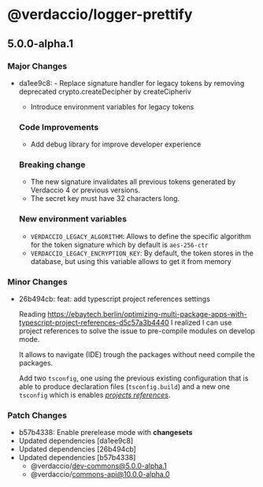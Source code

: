 # @verdaccio/logger-prettify

## 5.0.0-alpha.1
### Major Changes

- da1ee9c8: - Replace signature handler for legacy tokens by removing deprecated crypto.createDecipher by createCipheriv
  - Introduce environment variables for legacy tokens
  
  ### Code Improvements
  
  - Add debug library for improve developer experience
  
  ### Breaking change
  
  - The new signature invalidates all previous tokens generated by Verdaccio 4 or previous versions.
  - The secret key must have 32 characters long.
  
  ### New environment variables
  
  - `VERDACCIO_LEGACY_ALGORITHM`: Allows to define the specific algorithm for the token signature which by default is `aes-256-ctr`
  - `VERDACCIO_LEGACY_ENCRYPTION_KEY`: By default, the token stores in the database, but using this variable allows to get it from memory

### Minor Changes

- 26b494cb: feat: add typescript project references settings
  
  Reading https://ebaytech.berlin/optimizing-multi-package-apps-with-typescript-project-references-d5c57a3b4440 I realized I can use project references to solve the issue to pre-compile modules on develop mode.
  
  It allows to navigate (IDE) trough the packages without need compile the packages.
  
  Add two `tsconfig`, one using the previous existing configuration that is able to produce declaration files (`tsconfig.build`) and a new one `tsconfig` which is enables [_projects references_](https://www.typescriptlang.org/docs/handbook/project-references.html).

### Patch Changes

- b57b4338: Enable prerelease mode with **changesets**
- Updated dependencies [da1ee9c8]
- Updated dependencies [26b494cb]
- Updated dependencies [b57b4338]
  - @verdaccio/dev-commons@5.0.0-alpha.1
  - @verdaccio/commons-api@10.0.0-alpha.0
